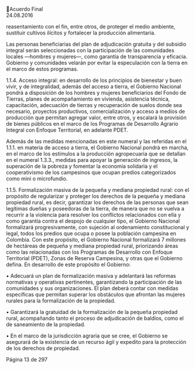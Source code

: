 Acuerdo Final  
24.08.2016  

reasentamiento con el fin, entre otros, de proteger el medio ambiente, sustituir cultivos 
ilícitos y fortalecer la producción alimentaria. 
 
Las  personas  beneficiarias  del  plan  de  adjudicación  gratuita  y  del  subsidio  integral  serán 
seleccionadas  con  la  participación  de  las  comunidades  locales  —hombres  y  mujeres—, 
como garantía de transparencia y eficacia. Gobierno y comunidades velarán por evitar la 
especulación con la tierra en el marco de estos programas. 
 
1.1.4. Acceso integral: en desarrollo de los principios de bienestar y buen vivir, y de integralidad, 
además del acceso a tierra, el Gobierno Nacional pondrá a disposición de los hombres y 
mujeres  beneficiarios  del  Fondo  de  Tierras,  planes  de  acompañamiento  en  vivienda, 
asistencia técnica, capacitación, adecuación de tierras y recuperación de suelos donde sea 
necesario, proyectos productivos, comercialización y acceso a medios de producción que 
permitan agregar valor, entre otros, y escalará la provisión de bienes públicos en el marco 
de los Programas de Desarrollo Agrario Integral con Enfoque Territorial, en adelante PDET. 
 
Además de las medidas mencionadas en este numeral y las referidas en el 1.1.1. en materia 
de acceso a tierra, el Gobierno Nacional pondrá en marcha, en el marco de los estímulos a 
la producción agropecuaria que se detallan en el numeral 1.3.3., medidas para apoyar la 
generación de ingresos, la superación de la pobreza y fomentar la economía solidaria y el 
cooperativismo  de  los  campesinos  que  ocupan  predios  categorizados  como  mini  o 
microfundio. 
 
1.1.5. Formalización  masiva  de  la  pequeña  y  mediana  propiedad  rural:  con  el  propósito  de 
regularizar  y  proteger  los  derechos  de  la  pequeña  y  mediana  propiedad  rural,  es  decir, 
garantizar los derechos de las personas que sean legítimas dueñas y poseedoras de la tierra, 
de manera que no se vuelva a recurrir a la violencia para resolver los conflictos relacionados 
con  ella  y  como  garantía  contra  el  despojo  de  cualquier  tipo,  el  Gobierno  Nacional 
formalizará progresivamente, con sujeción al ordenamiento constitucional y legal, todos los 
predios  que  ocupa  o  posee  la  población  campesina  en  Colombia.  Con  este  propósito,  el 
Gobierno Nacional formalizará 7 millones de hectáreas de pequeña y mediana propiedad 
rural, priorizando áreas como las relacionadas con los Programas de Desarrollo con Enfoque 
Territorial  (PDET),  Zonas  de  Reserva  Campesina,  y  otras  que  el  Gobierno  defina.  En 
desarrollo de este propósito el Gobierno: 
 
• Adecuará  un  plan  de  formalización  masiva  y  adelantará  las  reformas  normativas  y 
operativas  pertinentes,  garantizando  la  participación  de  las  comunidades  y  sus 
organizaciones.  El  plan  deberá  contar  con  medidas  específicas  que  permitan  superar  los 
obstáculos que afrontan las mujeres rurales para la formalización de la propiedad. 
 
• Garantizará la gratuidad de la formalización de la pequeña propiedad rural, acompañando 
tanto el proceso de adjudicación de baldíos, como el de saneamiento de la propiedad.  
 
• En el marco de la jurisdicción agraria que se cree, el Gobierno se asegurará de la existencia 
de un recurso ágil y expedito para la protección de los derechos de propiedad. 
 
Página 13 de 297 
 


